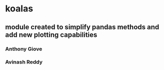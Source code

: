 # koalas
## module created to simplify pandas methods and add new plotting capabilities
### Anthony Giove
### Avinash Reddy
